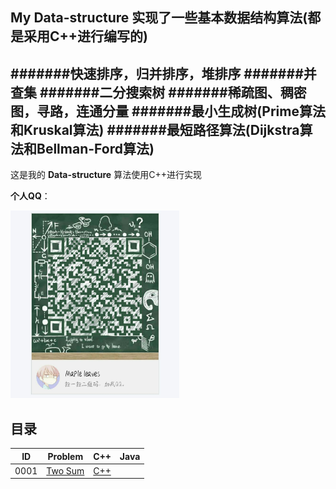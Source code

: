 ## My Data-structure  实现了一些基本数据结构算法(都是采用C++进行编写的)
   #######快速排序，归并排序，堆排序
   #######并查集
   #######二分搜索树
   #######稀疏图、稠密图，寻路，连通分量
   #######最小生成树(Prime算法和Kruskal算法)
   #######最短路径算法(Dijkstra算法和Bellman-Ford算法)
---

这是我的 **Data-structure** 算法使用C++进行实现

**个人QQ**：

<img src=https://github.com/MappleTT/LeetCode/blob/master/qq.jpg  width=270px height=300px >

## 目录

| ID| Problem| C++ | Java |
| --- | --- | --- | --- |
| 0001 | [Two Sum](https://leetcode-cn.com/problems/two-sum/) | [C++](https://github.com/MappleTT/LeetCode/blob/master/0001-Two-Sun/main.cpp)|
